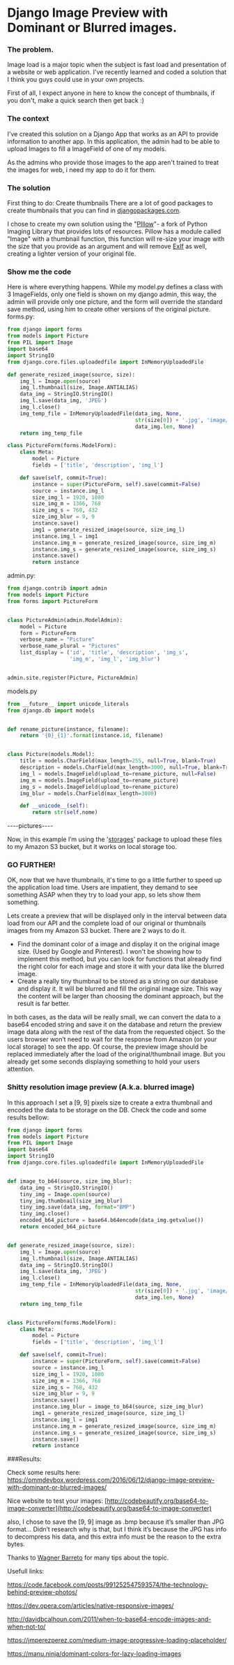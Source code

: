 # Django Image Preview with Dominant or Blurred images.

### The problem.
Image load is a major topic when the subject is fast load and presentation of a website or web application. I've recently learned and coded a solution that I think you guys could use in your own projects.

First of all, I expect anyone in here to know the concept of thumbnails, if you don't, make a quick search then get back :)

### The context
I've created this solution on a Django App that works as an API to provide information to another app. In this application, the admin had to be able to upload Images to fill a ImageField of one of my models.

As the admins who provide those images to the app aren't trained to treat the images for web, i need my app to do it for them.

### The solution
First thing to do: Create thumbnails
There are a lot of good packages to create thumbnails that you can find in [djangopackages.com](https://www.djangopackages.com/search/?q=thumbnails).

I chose to create my own solution using the "[PIllow](http://pillow.readthedocs.io/en/3.2.x/)"- a fork of Python Imaging Library that provides lots of resources. Pillow has a module called "Image" with a thumbnail function, this function will re-size your image with the size that you provide as an argument and will remove [ExIf](https://en.wikipedia.org/wiki/Exchangeable_image_file_format) as well, creating a lighter version of your original file.

### Show me the code
Here is where everything happens. While my model.py defines a class with 3 ImageFields, only one field is shown on my django admin, this way, the admin will provide only one picture, and the form will override the standard save method, using him to create other versions of the original picture.
forms.py:
``` python
from django import forms
from models import Picture
from PIL import Image
import base64
import StringIO
from django.core.files.uploadedfile import InMemoryUploadedFile

def generate_resized_image(source, size):
    img_l = Image.open(source)
    img_l.thumbnail(size, Image.ANTIALIAS)
    data_img = StringIO.StringIO()
    img_l.save(data_img, 'JPEG')
    img_l.close()
    img_temp_file = InMemoryUploadedFile(data_img, None,
                                         str(size[0]) + '.jpg', 'image/jpeg',
                                         data_img.len, None)
    return img_temp_file

class PictureForm(forms.ModelForm):
    class Meta:
        model = Picture
        fields = ['title', 'description', 'img_l']

    def save(self, commit=True):
        instance = super(PictureForm, self).save(commit=False)
        source = instance.img_l
        size_img_l = 1920, 1080
        size_img_m = 1366, 768
        size_img_s = 768, 432
        size_img_blur = 9, 9
        instance.save()
        img1 = generate_resized_image(source, size_img_l)
        instance.img_l = img1
        instance.img_m = generate_resized_image(source, size_img_m)
        instance.img_s = generate_resized_image(source, size_img_s)
        instance.save()
        return instance
```
admin.py:
``` python
from django.contrib import admin
from models import Picture
from forms import PictureForm


class PictureAdmin(admin.ModelAdmin):
    model = Picture
    form = PictureForm
    verbose_name = "Picture"
    verbose_name_plural = "Pictures"
    list_display = ('id', 'title', 'description', 'img_s',
                    'img_m', 'img_l', 'img_blur')


admin.site.register(Picture, PictureAdmin)
```
models.py
``` python
from __future__ import unicode_literals
from django.db import models


def rename_picture(instance, filename):
    return '{0}_{1}'.format(instance.id, filename)


class Picture(models.Model):
    title = models.CharField(max_length=255, null=True, blank=True)
    description = models.CharField(max_length=3000, null=True, blank=True)
    img_l = models.ImageField(upload_to=rename_picture, null=False)
    img_m = models.ImageField(upload_to=rename_picture)
    img_s = models.ImageField(upload_to=rename_picture)
    img_blur = models.CharField(max_length=3000)

    def __unicode__(self):
        return str(self.nome)
```
----pictures----

Now, in this example I’m using the '[storages](http://django-storages.readthedocs.io/en/latest/)' package to upload these files to my Amazon S3 bucket, but it works on local storage too.

### GO FURTHER!
OK, now that we have thumbnails, it's time to go a little further to speed up the application load time. Users are impatient, they demand to see something ASAP when they try to load your app, so lets show them something.

Lets create a preview that will be displayed only in the interval between data load from our API and the complete load of our original or thumbnails images from my Amazon S3 bucket.
There are 2 ways to do it.
* Find the dominant color of a image and display it on the original image size. (Used by Google and Pinterest). I won't be showing how to implement this method, but you can look for functions that already find the right color for each image and store it with your data like the blurred image.
* Create a really tiny thumbnail to be stored as a string on our database and display it. It will be blurred and fill the original image size. This way the content will be larger than choosing the dominant approach, but the result is far better.

In both cases, as the data will be really small, we can convert the data to a base64 encoded string and save it on the database and return the preview image data along with the rest of the data from the requested object. So the users browser won’t need to wait for the response from Amazon (or your local storage) to see the app. Of course, the preview image should be replaced immediately after the load of the original/thumbnail image. But you already get some seconds displaying something to hold your users attention.

### Shitty resolution image preview  (A.k.a. blurred image)
In this approach I set a [9, 9] pixels size to create a extra thumbnail and encoded the data to be storage on the DB. Check the code and some results bellow:
``` python
from django import forms
from models import Picture
from PIL import Image
import base64
import StringIO
from django.core.files.uploadedfile import InMemoryUploadedFile


def image_to_b64(source, size_img_blur):
    data_img = StringIO.StringIO()
    tiny_img = Image.open(source)
    tiny_img.thumbnail(size_img_blur)
    tiny_img.save(data_img, format="BMP")
    tiny_img.close()
    encoded_b64_picture = base64.b64encode(data_img.getvalue())
    return encoded_b64_picture


def generate_resized_image(source, size):
    img_l = Image.open(source)
    img_l.thumbnail(size, Image.ANTIALIAS)
    data_img = StringIO.StringIO()
    img_l.save(data_img, 'JPEG')
    img_l.close()
    img_temp_file = InMemoryUploadedFile(data_img, None,
                                         str(size[0]) + '.jpg', 'image/jpeg',
                                         data_img.len, None)
    return img_temp_file


class PictureForm(forms.ModelForm):
    class Meta:
        model = Picture
        fields = ['title', 'description', 'img_l']

    def save(self, commit=True):
        instance = super(PictureForm, self).save(commit=False)
        source = instance.img_l
        size_img_l = 1920, 1080
        size_img_m = 1366, 768
        size_img_s = 768, 432
        size_img_blur = 9, 9
        instance.save()
        instance.img_blur = image_to_b64(source, size_img_blur)
        img1 = generate_resized_image(source, size_img_l)
        instance.img_l = img1
        instance.img_m = generate_resized_image(source, size_img_m)
        instance.img_s = generate_resized_image(source, size_img_s)
        instance.save()
        return instance

```
###Results:

Check some results here: https://ommdevbox.wordpress.com/2016/06/12/django-image-preview-with-dominant-or-blurred-images/

Nice website to test your images:
[http://codebeautify.org/base64-to-image-converter](http://codebeautify.org/base64-to-image-converter)

also, I chose to save the [9, 9] image as .bmp because it’s smaller than JPG format… Didn’t research why is that, but I think it’s because the JPG has info to decompress his data, and this extra info must be the reason to the extra bytes.

Thanks to [Wagner Barreto](https://br.linkedin.com/in/wagnerbarretto/pt) for many tips about the topic.

Usefull links:

https://code.facebook.com/posts/991252547593574/the-technology-behind-preview-photos/

https://dev.opera.com/articles/native-responsive-images/

http://davidbcalhoun.com/2011/when-to-base64-encode-images-and-when-not-to/

https://jmperezperez.com/medium-image-progressive-loading-placeholder/

https://manu.ninja/dominant-colors-for-lazy-loading-images
